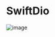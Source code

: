 # SwiftDio

![image](https://github.com/alessandrop76/SwiftDio/assets/48811968/7c99f25f-eab2-41ba-bf14-c0bbbaf49895)
